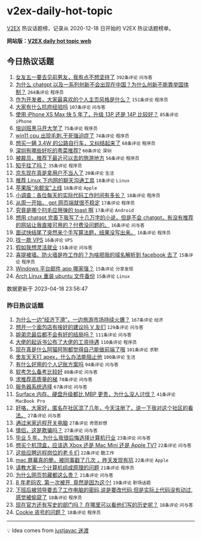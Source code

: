 # v2ex-daily-hot-topic

[V2EX](https://www.v2ex.com/) 热议话题榜，记录从 2020-12-18 日开始的 V2EX 热议话题榜单。

**网站版：[V2EX daily hot topic web](https://boojack.github.io/v2ex-daily-hot-topic-web/)**

## 今日热议话题

<!-- TODAY BEGIN -->

1. [女友五一要去见前男友，我有点不想坚持了](https://www.v2ex.com/t/933324) `392条评论` `问与答`
1. [为什么 chatgpt 以及一系列创新不会出现在中国？为什么创新不能靠举国体制？](https://www.v2ex.com/t/933384) `264条评论` `程序员`
1. [作为开发者，大家最喜欢的个人主页风格是什么？](https://www.v2ex.com/t/933373) `151条评论` `程序员`
1. [大家有什么抗痘经验吗](https://www.v2ex.com/t/933376) `107条评论` `问与答`
1. [使用 iPhone XS Max 快 5 年了，升级 13P 还是 14P 比较好？](https://www.v2ex.com/t/933339) `85条评论` `iPhone`
1. [培训班黑马开大学了](https://www.v2ex.com/t/933468) `75条评论` `程序员`
1. [win11 cpu 出现毛刺.干死强迫症了](https://www.v2ex.com/t/933349) `74条评论` `程序员`
1. [想买一辆 3.4W 的公路自行车，又纠结起来了](https://www.v2ex.com/t/933545) `68条评论` `程序员`
1. [深圳有哪些好吃的粤菜推荐?](https://www.v2ex.com/t/933334) `60条评论` `深圳`
1. [被裁员，推荐下最近可以去的旅游地方](https://www.v2ex.com/t/933498) `56条评论` `程序员`
1. [知乎挂了吗？](https://www.v2ex.com/t/933508) `35条评论` `程序员`
1. [京东现在真是拿用户不当人了](https://www.v2ex.com/t/933403) `20条评论` `生活`
1. [推荐 Linux 下内网的聊天沟通工具](https://www.v2ex.com/t/933475) `18条评论` `Linux`
1. [苹果版“余额宝”上线](https://www.v2ex.com/t/933362) `18条评论` `Apple`
1. [小调查：各位每天的实际代码工作时间有多长？](https://www.v2ex.com/t/933353) `18条评论` `程序员`
1. [从周一开始， gpt 网页端就很不稳定](https://www.v2ex.com/t/933511) `17条评论` `程序员`
1. [究竟是哪个叼毛应用弹的 toast 啊](https://www.v2ex.com/t/933363) `17条评论` `Android`
1. [想用 chatgpt 完善下我写了十几万字的小说，但是不会 chatgpt，有没有推荐的网站让我直接可用的？付费没问题的。](https://www.v2ex.com/t/933459) `16条评论` `问与答`
1. [面试快结尾了突然来个手写算法题，结果没写出来。](https://www.v2ex.com/t/933344) `16条评论` `程序员`
1. [找一款 VPS](https://www.v2ex.com/t/933335) `16条评论` `VPS`
1. [假如我想灵活就业](https://www.v2ex.com/t/933576) `15条评论` `问与答`
1. [喜提被墙。防火墙是咋工作的？为啥把我的域名解析到 facebook 去了](https://www.v2ex.com/t/933552) `15条评论` `程序员`
1. [Windows 平台邮件 app 哪家强？](https://www.v2ex.com/t/933521) `15条评论` `分享发现`
1. [Arch Linux 重装 ubuntu 文件备份](https://www.v2ex.com/t/933430) `15条评论` `Linux`

数据更新于 2023-04-18 23:56:47

<!-- TODAY END -->

### 昨日热议话题

<!-- YESTERDAY BEGIN -->

1. [为什么一边“经济下滑”，一边旅游市场持续火爆？](https://www.v2ex.com/t/933053) `167条评论` `经济`
1. [想开一个面包店有啥好的建议吗 V 友们](https://www.v2ex.com/t/933044) `129条评论` `问与答`
1. [姐弟恋最后都不会有好的结局吗？](https://www.v2ex.com/t/933056) `111条评论` `问与答`
1. [大佬的起诉书公布了大佬的工资待遇](https://www.v2ex.com/t/933037) `110条评论` `程序员`
1. [现在真是什么阿猫阿狗都觉得自己能做前端了哦](https://www.v2ex.com/t/933052) `101条评论` `求职`
1. [舍友天天打 apex，什么办法能阻止他](https://www.v2ex.com/t/933164) `100条评论` `生活`
1. [有什么好用的个人记账方案吗](https://www.v2ex.com/t/933058) `94条评论` `问与答`
1. [软考怎么备考比较好](https://www.v2ex.com/t/933087) `80条评论` `问与答`
1. [求推荐高质量的梯](https://www.v2ex.com/t/933080) `78条评论` `问与答`
1. [服务器系统选择](https://www.v2ex.com/t/933043) `67条评论` `问与答`
1. [Surface 内存、硬盘升级都比 MBP 更贵，为什么没人讨伐？](https://www.v2ex.com/t/933198) `41条评论` `MacBook Pro`
1. [好咯，大家好，匿名在社区混了几年，今天注册了，说一下我对这个社区的看法。](https://www.v2ex.com/t/933168) `27条评论` `问与答`
1. [通过米家远程开关电脑](https://www.v2ex.com/t/933127) `27条评论` `奇思妙想`
1. [情侣，这是欺骗吗？](https://www.v2ex.com/t/933105) `27条评论` `问与答`
1. [毕业 5 年，为什么我很后悔选择计算机行业](https://www.v2ex.com/t/933209) `23条评论` `问与答`
1. [想买个机顶盒，应该选 Xbox 还是 Mac Mini 还是 Apple TV?](https://www.v2ex.com/t/933233) `22条评论` `问与答`
1. [这些应聘远程岗位的老 6 们](https://www.v2ex.com/t/933193) `22条评论` `酷工作`
1. [mac 屏幕真的脆，被同事戳了几次 ，昨天发现有坑](https://www.v2ex.com/t/933151) `22条评论` `Apple`
1. [请教大家一个计算机组成原理的问题](https://www.v2ex.com/t/933184) `21条评论` `程序员`
1. [为什么网页剪藏都这么贵？](https://www.v2ex.com/t/933107) `21条评论` `问与答`
1. [8 年老码农, 第一次被开, 竟然是因为这个!](https://www.v2ex.com/t/933074) `19条评论` `职场话题`
1. [下班后被领导要去了工作电脑的密码,说是要改代码,但是实际上代码没有动过,感觉被偷窥了](https://www.v2ex.com/t/933293) `18条评论` `程序员`
1. [现在官方还有写史的部门吗？ 在哪里可以看他们写的历史呢？](https://www.v2ex.com/t/933221) `18条评论` `问与答`
1. [Cookie 盗号的问题？](https://www.v2ex.com/t/933054) `18条评论` `程序员`

<!-- YESTERDAY END -->

---

💡 Idea comes from [justjavac 迷渡](https://github.com/justjavac/)
